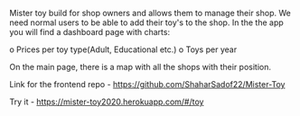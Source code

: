 Mister toy build for shop owners and allows them to manage their shop.
We need normal users to be able to add their toy's to the shop.
In the the app you will find a dashboard page with charts:

o Prices per toy type(Adult, Educational etc.)
o Toys per year

On the main page, there is a map with all the shops with their position.

Link for the frontend repo - https://github.com/ShaharSadof22/Mister-Toy

Try it - https://mister-toy2020.herokuapp.com/#/toy
